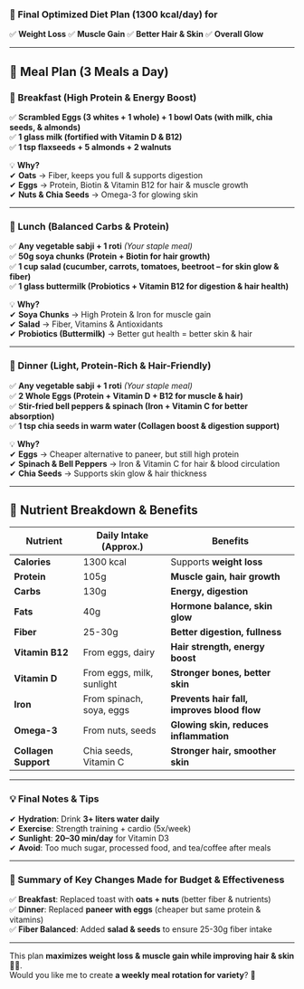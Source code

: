 ### **🔹 Final Optimized Diet Plan (1300 kcal/day) for**  
✅ **Weight Loss** ✅ **Muscle Gain** ✅ **Better Hair & Skin** ✅ **Overall Glow**  

---
## **🥗 Meal Plan (3 Meals a Day)**  
### **🌅 Breakfast (High Protein & Energy Boost)**  
✅ **Scrambled Eggs (3 whites + 1 whole) + 1 bowl Oats (with milk, chia seeds, & almonds)**  
✅ **1 glass milk (fortified with Vitamin D & B12)**  
✅ **1 tsp flaxseeds + 5 almonds + 2 walnuts**  

💡 **Why?**  
✔ **Oats** → Fiber, keeps you full & supports digestion  
✔ **Eggs** → Protein, Biotin & Vitamin B12 for hair & muscle growth  
✔ **Nuts & Chia Seeds** → Omega-3 for glowing skin  

---
### **🍛 Lunch (Balanced Carbs & Protein)**  
✅ **Any vegetable sabji + 1 roti** *(Your staple meal)*  
✅ **50g soya chunks (Protein + Biotin for hair growth)**  
✅ **1 cup salad (cucumber, carrots, tomatoes, beetroot – for skin glow & fiber)**  
✅ **1 glass buttermilk (Probiotics + Vitamin B12 for digestion & hair health)**  

💡 **Why?**  
✔ **Soya Chunks** → High Protein & Iron for muscle gain  
✔ **Salad** → Fiber, Vitamins & Antioxidants  
✔ **Probiotics (Buttermilk)** → Better gut health = better skin & hair  

---
### **🍲 Dinner (Light, Protein-Rich & Hair-Friendly)**  
✅ **Any vegetable sabji + 1 roti** *(Your staple meal)*  
✅ **2 Whole Eggs (Protein + Vitamin D + B12 for muscle & hair)**  
✅ **Stir-fried bell peppers & spinach (Iron + Vitamin C for better absorption)**  
✅ **1 tsp chia seeds in warm water (Collagen boost & digestion support)**  

💡 **Why?**  
✔ **Eggs** → Cheaper alternative to paneer, but still high protein  
✔ **Spinach & Bell Peppers** → Iron & Vitamin C for hair & blood circulation  
✔ **Chia Seeds** → Supports skin glow & hair thickness  

---
## **🔹 Nutrient Breakdown & Benefits**  

| **Nutrient** | **Daily Intake (Approx.)** | **Benefits** |
|--------------|----------------|--------------------|
| **Calories** | 1300 kcal | Supports **weight loss** |
| **Protein** | 105g | **Muscle gain, hair growth** |
| **Carbs** | 130g | **Energy, digestion** |
| **Fats** | 40g | **Hormone balance, skin glow** |
| **Fiber** | 25-30g | **Better digestion, fullness** |
| **Vitamin B12** | From eggs, dairy | **Hair strength, energy boost** |
| **Vitamin D** | From eggs, milk, sunlight | **Stronger bones, better skin** |
| **Iron** | From spinach, soya, eggs | **Prevents hair fall, improves blood flow** |
| **Omega-3** | From nuts, seeds | **Glowing skin, reduces inflammation** |
| **Collagen Support** | Chia seeds, Vitamin C | **Stronger hair, smoother skin** |

---
### **💡 Final Notes & Tips**  
✔ **Hydration**: Drink **3+ liters water daily**  
✔ **Exercise**: Strength training + cardio (5x/week)  
✔ **Sunlight**: **20–30 min/day** for Vitamin D3  
✔ **Avoid**: Too much sugar, processed food, and tea/coffee after meals  

---
### **🔹 Summary of Key Changes Made for Budget & Effectiveness**  
✅ **Breakfast**: Replaced toast with **oats + nuts** (better fiber & nutrients)  
✅ **Dinner**: Replaced **paneer with eggs** (cheaper but same protein & vitamins)  
✅ **Fiber Balanced**: Added **salad & seeds** to ensure 25-30g fiber intake  

---
This plan **maximizes weight loss & muscle gain while improving hair & skin** 💪✨.  
Would you like me to create **a weekly meal rotation for variety**? 🚀